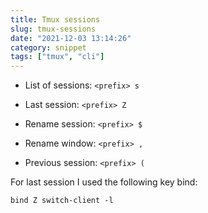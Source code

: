 ```yaml
---
title: Tmux sessions
slug: tmux-sessions
date: "2021-12-03 13:14:26"
category: snippet
tags: ["tmux", "cli"]
---
```


- List of sessions: `<prefix> s`
- Last session: `<prefix> Z`
- Rename session: `<prefix> $`
- Rename window: `<prefix> ,`

- Previous session: `<prefix> (`

For last session I used the following key bind:

```
bind Z switch-client -l
```
